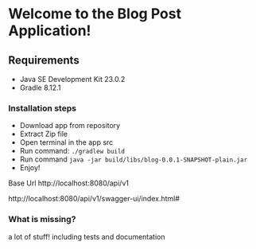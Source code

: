 # Welcome to the Blog Post Application!

## Requirements
* Java SE Development Kit 23.0.2
* Gradle 8.12.1

### Installation steps
* Download app from repository
* Extract Zip file
* Open terminal in the app src
* Run command: `./gradlew build`
* Run command `java -jar build/libs/blog-0.0.1-SNAPSHOT-plain.jar`
* Enjoy!

Base Url http://localhost:8080/api/v1


http://localhost:8080/api/v1/swagger-ui/index.html#


### What is missing?
a lot of stuff! including tests and documentation
